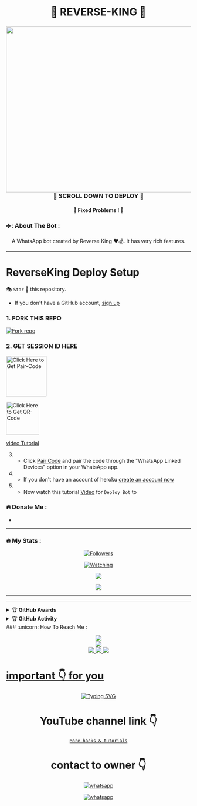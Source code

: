  <h1 align="center"> 🐉 REVERSE-KING 🐉 </h1>
 

<h3 align="center"> <a href="https://ibb.co/QJrPHFw"><img src="https://i.ibb.co/yNW6knj/IMG-4346.jpg" alt="IMG-4346" width=1100 height=450" border="0"></a>🍫 SCROLL DOWN TO DEPLOY 🍫</a></h3> 

<h4 align="center"> 🎊 Fixed Problems ! 🎊 </h4>



   </a>
</p>



### ✈️: About The Bot :

  
 
</p>

 <p align="center"> A  WhatsApp bot created by Reverse King ❤️💰. It has very rich features. </p>


---








</p>

# ReverseKing Deploy Setup

🎭 `Star` 🌟 this repository.
- If you don't have a GitHub account, [sign up](https://github.com/join) 
### 1. FORK THIS REPO

<a href='https://github.com/Reverseking1/ReverseKing/fork' target="_blank"><img alt='Fork repo' src='https://img.shields.io/badge/Fork This Repo-black?style=for-the-badge&logo=git&logoColor=white'/></a>

### 2. GET SESSION ID HERE
 
<a href="(https://reverseking-paircode.onrender.com/pair)"><img src="https://img.shields.io/badge/PAIR_CODE-blue" alt="Click Here to Get Pair-Code" width="110"></a>   

<a href="https://reverseking-paircode.onrender.com/qr"><img src="https://img.shields.io/badge/QR CODE-green" alt="Click Here to Get QR-Code" width="90"></a>


   [video Tutorial](https://youtu.be/D9ep0hVF8-c?si=Rn0D1E5-VErXKlap)

3.   - Click [Pair Code](https://reverseking-paircode.onrender.com/pair) and pair the code through the "WhatsApp Linked Devices" option in your WhatsApp app.

4.   - If you don't have an account of heroku [create an account now](https://signup.heroku.com)
5.  - Now watch this tutorial [Video](https://youtu.be/9O5Mkh0Dses?si=O9ZJzQOWHXm8U3qL) for `Deploy Bot` to




### :fire: Donate Me :

-
---

### :fire: My Stats :
<p align="center"><a href="https://github.com/Reverseking1/followers"><img title="Followers" src="https://img.shields.io/github/followers/Reverseking1?color=red&style=flat-square"></a></p>
<p align="center"><a href="https://komarev.com/ghpvc/?username=Reverseking1&color=blue&style=flat-square&label=Profile+Views"><img title="Watching" src="https://komarev.com/ghpvc/?username=Reverseking1&color=green&style=flat-square&label=Profile+View"></a>
</p>
<p align="center"><a href="https://github.com/Reverseking1"><img src="https://github-readme-stats.vercel.app/api?username=Reverseking1&show_icons=true&theme=radical"></a></p>
<p align="center"><a href="https://github.com/Reverseking1"><img src="https://github-readme-stats.vercel.app/api/top-langs/?username=Reverseking1&theme=radical&layout=compact"></a></p>

---


---

<details>
    <summary>&#127942 <b>GitHub Awards</b></summary><br/>

![Github Trophy](https://github-profile-trophy.vercel.app/?username=Reverseking1)

</details>

<details>
    <summary>&#127942 <b>GitHub Activity</b></summary><br/>

![Metrics](https://metrics.lecoq.io/Reverseking1?template=classic&repositories.forks=true&languages=1&languages.colors=github&languages.threshold=0%25&config.timezone=Asia%2FKolkata)

</details> 
### :unicorn: How To Reach Me :
<p align="center">
<a href="https://youtube.com/@reversekingtech"><img src="https://img.shields.io/badge/YouTube-ffff00?style=for-the-badge&logo=youtube&logoColor=ff000000&link=https://youtube.com/@reversekingtech" /><br>
<a href="https://chat.whatsapp.com/Lv54gW8mMRs3URvOZbD0el"><img src="https://img.shields.io/badge/WhatsApp Channel-25D366?style=for-the-badge&logo=whatsapp&logoColor=white&link=https://chat.whatsapp.com/Lv54gW8mMRs3URvOZbD0el" /><br>
<a href="https://t.me/applecodesmarkett"><img src="https://img.shields.io/badge/Telegram-00FFFF?style=for-the-badge&logo=telegram&logoColor=white" />
<a href="https://chat.whatsapp.com/Lv54gW8mMRs3URvOZbD0el"><img src="https://img.shields.io/badge/WhatsApp Group-25D366?style=for-the-badge&logo=whatsapp&logoColor=white" />
<a href="https://www.instagram.com/reverseking_08?igsh=aGJ0eG8xZDJmNzFr&utm_source=qr"><img src="https://img.shields.io/badge/Instagram-A020F0?style=for-the-badge&logo=instagram&logoColor=white" />

#  important 👇 for you

<div align="center">
<a href="https://www.instagram.com/Reverseking_08/"><img src="https://readme-typing-svg.demolab.com?font=Ribeye&size=50&pause=1000&color=G0B1&center=true&width=910&height=100&lines=Don't+Forget+To+Subscribe;my+YouTube+Channel;PROGRAM+By+REVERSE+KING" alt="Typing SVG" /></a>
  
# YouTube channel link 👇 
   [`More hacks & tutorials`](youtube.com/@reversekingtech)

# contact to owner 👇    
<a aria-label="Join our chats" href="https://wa.me/233257514504?text=Hi!! `Reverse King` Sir, I need Your Help" target="_blank">
    <img alt="whatsapp" src="https://img.shields.io/badge/Owner%20Whatsapp-25D366?style=for-the-badge&logo=whatsapp&logoColor=white" />
</p>
<a aria-label="Join our chats" href="(https://chat.whatsapp.com/Lv54gW8mMRs3URvOZbD0el)" target="_blank">
    <img alt="whatsapp" src="https://img.shields.io/badge/WhatsApp%20Channel-25D366?style=for-the-badge&logo=whatsapp&logoColor=white" />
</p>


<!---
ReverseKing/Reverseking MD is a ✨ special ✨ repository because its `README.md` (this file) appears on your GitHub profile.
You can click the Preview link to take a look at your changes.
--->
